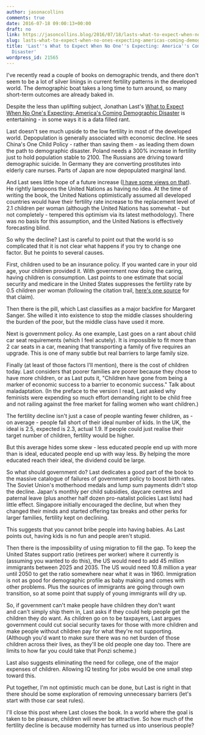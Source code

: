 ```yaml
---
author: jasonacollins
comments: true
date: 2016-07-18 09:00:13+00:00
draft: no
link: https://jasoncollins.blog/2016/07/18/lasts-what-to-expect-when-no-ones-expecting-americas-coming-demographic-disaster/
slug: lasts-what-to-expect-when-no-ones-expecting-americas-coming-demographic-disaster
title: 'Last''s What to Expect When No One''s Expecting: America''s Coming Demographic
  Disaster'
wordpress_id: 21565
---
```


I've recently read a couple of books on demographic trends, and there don't seem to be a lot of silver linings in current fertility patterns in the developed world. The demographic boat takes a long time to turn around, so many short-term outcomes are already baked in.

Despite the less than uplifting subject, Jonathan Last's [What to Expect When No One's Expecting: America's Coming Demographic Disaster](http://amzn.to/29lXctx) is entertaining - in some ways it is a data filled rant.

Last doesn't see much upside to the low fertility in most of the developed world. Depopulation is generally associated with economic decline. He sees China's One Child Policy - rather than saving them - as leading them down the path to demographic disaster. Poland needs a 300% increase in fertility just to hold population stable to 2100. The Russians are driving toward demographic suicide. In Germany they are converting prostitutes into elderly care nurses. Parts of Japan are now depopulated marginal land.

And Last sees little hope of a future increase ([I have some views on that](https://jasoncollins.blog/2013/01/31/fertility-is-going-to-go-up/)). He rightly lampoons the United Nations as having no idea. At the time of writing the book, the United Nations optimistically assumed all developed countries would have their fertility rate increase to the replacement level of 2.1 children per woman (although the United Nations has somewhat - but not completely - tempered this optimism via its latest methodology). There was no basis for this assumption, and the United Nations is effectively forecasting blind.

So why the decline? Last is careful to point out that the world is so complicated that it is not clear what happens if you try to change one factor. But he points to several causes.

First, children used to be an insurance policy. If you wanted care in your old age, your children provided it. With government now doing the caring, having children is consumption. Last points to one estimate that social security and medicare in the United States suppresses the fertility rate by 0.5 children per woman (following the citation trail, [here's one source](http://www.nber.org/papers/w11146) for that claim).

Then there is the pill, which Last classifies as a major backfire for Margaret Sanger. She willed it into existence to stop the middle classes shouldering the burden of the poor, but the middle class have used it more.

Next is government policy. As one example, Last goes on a rant about child car seat requirements (which I feel acutely). It is impossible to fit more than 2 car seats in a car, meaning that transporting a family of five requires an upgrade. This is one of many subtle but real barriers to large family size.

Finally (at least of those factors I'll mention), there is the cost of children today. Last considers that poorer families are poorer because they chose to have more children, or as Last puts it, "Children have gone from being a marker of economic success to a barrier to economic success." Talk about maladaptation. (In the preface to the version I read, Last asked why feminists were expending so much effort demanding right to be child free and not railing against the free market for failing women who want children.)

The fertility decline isn't just a case of people wanting fewer children, as - on average - people fall short of their ideal number of kids. In the UK, the ideal is 2.5, expected is 2.3, actual 1.9. If people could just realise their target number of children, fertility would be higher.

But this average hides some skew - less educated people end up with more than is ideal, educated people end up with way less. By helping the more educated reach their ideal, the dividend could be large.

So what should government do? Last dedicates a good part of the book to the massive catalogue of failures of government policy to boost birth rates. The Soviet Union's motherhood medals and lump sum payments didn't stop the decline. Japan's monthly per child subsidies, daycare centres and paternal leave (plus another half dozen pro-natalist policies Last lists) had little effect. Singapore initially encouraged the decline, but when they changed their minds and started offering tax breaks and other perks for larger families, fertility kept on declining.

This suggests that you cannot bribe people into having babies. As Last points out, having kids is no fun and people aren't stupid.

Then there is the impossibility of using migration to fill the gap. To keep the United States support ratio (retirees per worker) where it currently is (assuming you wanted to do this), the US would need to add 45 million immigrants between 2025 and 2035. The US would need 10.8 million a year until 2050 to get the ratio somewhere near what it was in 1960. Immigration is not as good for demographic profile as baby making and comes with other problems. Plus the sources of immigrants are going through own transition, so at some point that supply of young immigrants will dry up.

So, if government can't make people have children they don't want and can't simply ship them in, Last asks if they could help people get the children they do want. As children go on to be taxpayers, Last argues government could cut social security taxes for those with more children and make people without children pay for what they're not supporting. (Although you'd want to make sure there was no net burden of those children across their lives, as they'll be old people one day too. There are limits to how far you could take that Ponzi scheme.)

Last also suggests eliminating the need for college, one of the major expenses of children. Allowing IQ testing for jobs would be one small step toward this.

Put together, I'm not optimistic much can be done, but Last is right in that there should be some exploration of removing unnecessary barriers (let's start with those car seat rules).

I'll close this post where Last closes the book. In a world where the goal is taken to be pleasure, children will never be attractive. So how much of the fertility decline is because modernity has turned us into unserious people?
